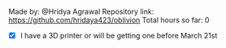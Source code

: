 Made by: @Hridya Agrawal
Repository link: https://github.com/hridaya423/oblivion
Total hours so far: 0

- [x] I have a 3D printer or will be getting one before March 21st
